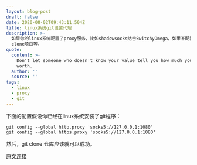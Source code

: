 ```yaml
---
layout: blog-post
draft: false
date: 2020-08-02T09:43:11.504Z
title: linux系统git设置代理
description: >-
  如果你的linux系统配置了proxy服务，比如shadowsocks结合SwitchyOmega，如果不配置git代理，你很有可能不能正常的使用github。比如，在终端无法ping通github、不能git
  clone项目等。
quote:
  content: >-
    Don't let someone who doesn't know your value tell you how much you're
    worth.
  author: ''
  source: ''
tags:
  - linux
  - proxy
  - git
---
```

下面的配置假设你已经在linux系统安装了git程序：

```
git config --global http.proxy 'socks5://127.0.0.1:1080'
git config --global https.proxy 'socks5://127.0.0.1:1080'
```

然后，git clone 仓库应该就可以成功。

[原文连接](https://gist.github.com/laispace/666dd7b27e9116faece6)